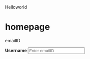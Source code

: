  Helloworld
 <h1>homepage</h1>
 <p>emailID</p>
  <label for="emaiID"><b>Username</b></label>
    <input type="text" placeholder="Enter emailID" name="user@gmail.com" required>

